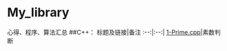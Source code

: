 # My_library
心得、程序、算法汇总
##C++：
标题及链接|备注
:--:|:--:|
[1-Prime.cpp](https://github.com/youthv587/My_library/blob/master/C%2B%2B/1-Prime.cpp)|素数判断



